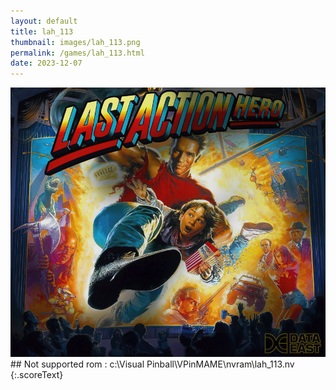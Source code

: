 ```yaml
---
layout: default
title: lah_113
thumbnail: images/lah_113.png
permalink: /games/lah_113.html
date: 2023-12-07
---
```


<img src="../images/lah_113.png" class="gameThumbnail img-fluid mx-auto align-middle">
## Not supported rom : c:\Visual Pinball\VPinMAME\nvram\lah_113.nv
{:.scoreText}

